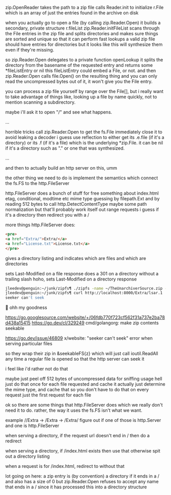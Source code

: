 zip.OpenReader takes the path to a zip file
calls Reader.init to initialize r.File
which is an array of just the entries found in the archive on disk

when you actually go to open a file
(by calling zip.Reader.Open)
it builds a secondary, private structure r.fileList
zip.Reader.initFileList scans through the File entries in the zip file
and splits directories and makes sure things are sorted and unique
so that it can perform fast lookups
a valid zip file should have entries for directories but it looks like this
will synthesize them even if they're missing.

so zip.Reader.Open delegates to a private function openLookup
it splits the directory from the basename of the requested entry
and returns some *fileListEntry or nil
this fileListEntry could embed a File, or not.
and then zip.Reader.Open calls file.Open() on the resulting thing
and you can only read the uncompressed bytes out of it, it won't give you
the File entry.

you can process a zip file yourself by range over the File[], but i
really want to take advantage of things like, looking up a file by name
quickly, not to mention scanning a subdirectory.

maybe i'll ask it to open "/" and see what happens.

...

horrible tricks
call zip.Reader.Open to get the fs.File
immediately close it to avoid leaking a decoder i guess
use reflection to either get its .e.file (if it's a directory)
or its .f (if it's a file) which is the underlying *zip.File.
it can be nil if it's a directory such as "." or one that was synthesized.

...

and then to actually build an http server on this, umm

the other thing we need to do is implement the semantics which connect
the fs.FS to the http.FileServer

http.FileServer does a bunch of stuff for free
something about index.html
etag, conditional, modtime etc
mime type guessing by filepath.Ext
and by reading 512 bytes to call http.DetectContentType
maybe some path normalization but that'll probably work itself out
range requests i guess
if it's a directory then redirect you with a /

more things http.FileServer does:

```html
<pre>
<a href="Extra/">Extra/</a>
<a href="License.txt">License.txt</a>
</pre>
```

gives a directory listing and indicates
which are files and which are directories

sets Last-Modified on a file response
does a 301 on a directory without a trailing slash
hoho, sets Last-Modified on a directory response

```bash
jleedev@penguin:~/junk/zipfs¶ ./zipfs -name ~/TheUnarchiverSource.zip -listen :8000 -fs=std
jleedev@penguin:~/junk/zipfs¶ curl http://localhost:8000/Extra/lsar.1
seeker can't seek
```

🧐 ohh my goodness

https://go.googlesource.com/website/+/06fdb770f723cf562f31a737e2ba78d438a15415
https://go.dev/cl/329249
cmd/golangorg: make zip contents seekable

https://go.dev/issue/46809
x/website: "seeker can't seek" error when serving particular files

so they wrap their zip in &seekableFS{z} which will just call ioutil.ReadAll
any time a regular file is opened so that the http server can seek it

i feel like i'd rather not do that

maybe just peel off 512 bytes of uncompressed data for sniffing usage
hell just do that once for each file requested and cache it
actually just determine the mime type, and cache that
so you don't have to do that on every request
just the first request for each file

ok so there are some things that http.FileServer does which we really don't
need it to do. rather, the way it uses the fs.FS isn't what we want.

example
//Extra -> /Extra -> /Extra/
figure out if one of those is http.Server and one is http.FileServer

when serving a directory, if the request url doesn't end in /
then do a redirect

when serving a directory, if /index.html exists then use that
otherwise spit out a directory listing

when a request is for /index.html, redirect to without that

lot going on here:
a zip entry is (by convention) a directory if it ends in a /
and also has a size of 0
but zip.Reader.Open refuses to accept any name that ends in a /
since it has processed this into a directory structure
